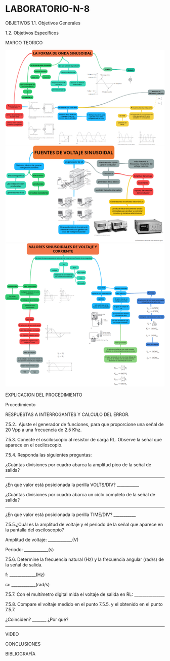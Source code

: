 # LABORATORIO-N-8
OBJETIVOS
1.1. Objetivos Generales

1.2. Objetivos Específicos

MARCO TEORICO

![](https://github.com/BENLLAMIN69/LABORATORIO-N-8/blob/main/ima/ONDA%20SENOIDAL.png)
![](https://github.com/BENLLAMIN69/LABORATORIO-N-8/blob/main/ima/ONDA%20SENOIDAL%201.png)
![](https://github.com/BENLLAMIN69/LABORATORIO-N-8/blob/main/ima/ONDA%20SENOIDAL%202.png)

EXPLICACION DEL PROCEDIMIENTO

 Procedimiento
 
 RESPUESTAS A INTERROGANTES Y CALCULO DEL ERROR.
 
 7.5.2.. Ajuste el generador de funciones, para que proporcione una señal de 20 Vpp a
una frecuencia de 2.5 Khz.


7.5.3. Conecte el osciloscopio al resistor de carga RL. Observe la señal que aparece en
el osciloscopio.


7.5.4. Responda las siguientes preguntas:


¿Cuántas divisiones por cuadro abarca la amplitud pico de la señal de salida?
___________


¿En qué valor está posicionada la perilla VOLTS/DIV? ___________


¿Cuántas divisiones por cuadro abarca un ciclo completo de la señal de salida?
__________


¿En qué valor está posicionada la perilla TIME/DIV? ___________


7.5.5.¿Cuál es la amplitud de voltaje y el periodo de la señal que aparece en la pantalla
del osciloscopio?


Amplitud de voltaje: ____________(V)


Periodo: ____________(s)


7.5.6. Determine la frecuencia natural (Hz) y la frecuencia angular (rad/s) de la señal de
salida.


f: _____________(Hz)


ω: ____________(rad/s)


7.5.7. Con el multímetro digital mida el voltaje de salida en RL: _______________


7.5.8. Compare el voltaje medido en el punto 7.5.5. y el obtenido en el punto 7.5.7.


¿Coinciden? _______ ¿Por qué?


_____________________________________
 
 VIDEO
 
 CONCLUSIONES
 
 BIBLIOGRAFÍA
